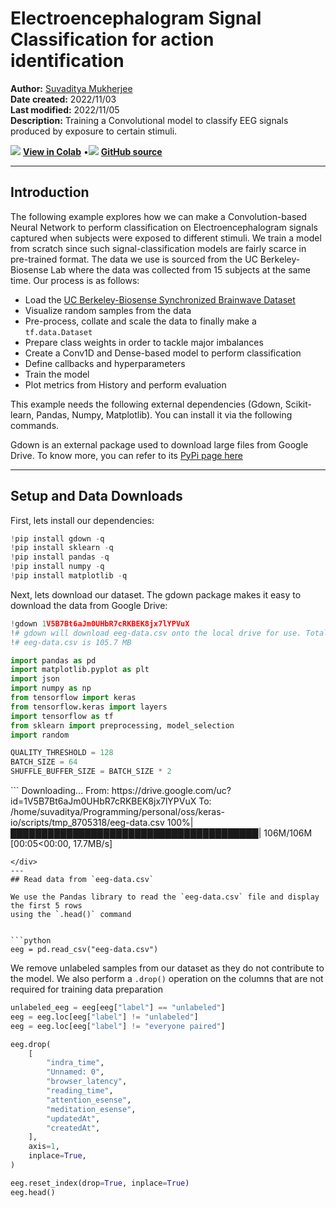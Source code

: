 # Electroencephalogram Signal Classification for action identification

**Author:** [Suvaditya Mukherjee](https://github.com/suvadityamuk)<br>
**Date created:** 2022/11/03<br>
**Last modified:** 2022/11/05<br>
**Description:** Training a Convolutional model to classify EEG signals produced by exposure to certain stimuli.


<img class="k-inline-icon" src="https://colab.research.google.com/img/colab_favicon.ico"/> [**View in Colab**](https://colab.research.google.com/github/keras-team/keras-io/blob/master/examples/timeseries/ipynb/eeg_signal.ipynb)  <span class="k-dot">•</span><img class="k-inline-icon" src="https://github.com/favicon.ico"/> [**GitHub source**](https://github.com/keras-team/keras-io/blob/master/examples/timeseries/eeg_signal.py)



---
## Introduction

The following example explores how we can make a Convolution-based Neural Network to
perform classification on Electroencephalogram signals captured when subjects were
exposed to different stimuli.
We train a model from scratch since such signal-classification models are fairly scarce
in pre-trained format.
The data we use is sourced from the UC Berkeley-Biosense Lab where the data was collected
from 15 subjects at the same time.
Our process is as follows:

- Load the [UC Berkeley-Biosense Synchronized Brainwave Dataset](https://www.kaggle.com/datasets/berkeley-biosense/synchronized-brainwave-dataset)
- Visualize random samples from the data
- Pre-process, collate and scale the data to finally make a `tf.data.Dataset`
- Prepare class weights in order to tackle major imbalances
- Create a Conv1D and Dense-based model to perform classification
- Define callbacks and hyperparameters
- Train the model
- Plot metrics from History and perform evaluation

This example needs the following external dependencies (Gdown, Scikit-learn, Pandas,
Numpy, Matplotlib). You can install it via the following commands.

Gdown is an external package used to download large files from Google Drive. To know
more, you can refer to its [PyPi page here](https://pypi.org/project/gdown)

---
## Setup and Data Downloads

First, lets install our dependencies:


```python
!pip install gdown -q
!pip install sklearn -q
!pip install pandas -q
!pip install numpy -q
!pip install matplotlib -q
```

</div>
Next, lets download our dataset.
The gdown package makes it easy to download the data from Google Drive:


```python
!gdown 1V5B7Bt6aJm0UHbR7cRKBEK8jx7lYPVuX
!# gdown will download eeg-data.csv onto the local drive for use. Total size of
!# eeg-data.csv is 105.7 MB
```

```python
import pandas as pd
import matplotlib.pyplot as plt
import json
import numpy as np
from tensorflow import keras
from tensorflow.keras import layers
import tensorflow as tf
from sklearn import preprocessing, model_selection
import random

QUALITY_THRESHOLD = 128
BATCH_SIZE = 64
SHUFFLE_BUFFER_SIZE = BATCH_SIZE * 2
```
<div class="k-default-codeblock">
```
Downloading...
From: https://drive.google.com/uc?id=1V5B7Bt6aJm0UHbR7cRKBEK8jx7lYPVuX
To: /home/suvaditya/Programming/personal/oss/keras-io/scripts/tmp_8705318/eeg-data.csv
100%|████████████████████████████████████████| 106M/106M [00:05<00:00, 17.7MB/s]

```
</div>
---
## Read data from `eeg-data.csv`

We use the Pandas library to read the `eeg-data.csv` file and display the first 5 rows
using the `.head()` command


```python
eeg = pd.read_csv("eeg-data.csv")
```

We remove unlabeled samples from our dataset as they do not contribute to the model. We
also perform a `.drop()` operation on the columns that are not required for training data
preparation


```python
unlabeled_eeg = eeg[eeg["label"] == "unlabeled"]
eeg = eeg.loc[eeg["label"] != "unlabeled"]
eeg = eeg.loc[eeg["label"] != "everyone paired"]

eeg.drop(
    [
        "indra_time",
        "Unnamed: 0",
        "browser_latency",
        "reading_time",
        "attention_esense",
        "meditation_esense",
        "updatedAt",
        "createdAt",
    ],
    axis=1,
    inplace=True,
)

eeg.reset_index(drop=True, inplace=True)
eeg.head()
```




<div>
<style scoped>
    .dataframe tbody tr th:only-of-type {
        vertical-align: middle;
    }

<div class="k-default-codeblock">
```
.dataframe tbody tr th {
    vertical-align: top;
}

.dataframe thead th {
    text-align: right;
}
```
</div>
</style>
<table border="1" class="dataframe">
  <thead>
    <tr style="text-align: right;">
      <th></th>
      <th>id</th>
      <th>eeg_power</th>
      <th>raw_values</th>
      <th>signal_quality</th>
      <th>label</th>
    </tr>
  </thead>
  <tbody>
    <tr>
      <th>0</th>
      <td>7</td>
      <td>[56887.0, 45471.0, 20074.0, 5359.0, 22594.0, 7...</td>
      <td>[99.0, 96.0, 91.0, 89.0, 91.0, 89.0, 87.0, 93....</td>
      <td>0</td>
      <td>blinkInstruction</td>
    </tr>
    <tr>
      <th>1</th>
      <td>5</td>
      <td>[11626.0, 60301.0, 5805.0, 15729.0, 4448.0, 33...</td>
      <td>[23.0, 40.0, 64.0, 89.0, 86.0, 33.0, -14.0, -1...</td>
      <td>0</td>
      <td>blinkInstruction</td>
    </tr>
    <tr>
      <th>2</th>
      <td>1</td>
      <td>[15777.0, 33461.0, 21385.0, 44193.0, 11741.0, ...</td>
      <td>[41.0, 26.0, 16.0, 20.0, 34.0, 51.0, 56.0, 55....</td>
      <td>0</td>
      <td>blinkInstruction</td>
    </tr>
    <tr>
      <th>3</th>
      <td>13</td>
      <td>[311822.0, 44739.0, 19000.0, 19100.0, 2650.0, ...</td>
      <td>[208.0, 198.0, 122.0, 84.0, 161.0, 249.0, 216....</td>
      <td>0</td>
      <td>blinkInstruction</td>
    </tr>
    <tr>
      <th>4</th>
      <td>4</td>
      <td>[687393.0, 10289.0, 2942.0, 9874.0, 1059.0, 29...</td>
      <td>[129.0, 133.0, 114.0, 105.0, 101.0, 109.0, 99....</td>
      <td>0</td>
      <td>blinkInstruction</td>
    </tr>
  </tbody>
</table>
</div>



In the data, the samples recorded are given a score from 0 to 128 based on how
well-calibrated the sensor was (0 being best, 200 being worst). We filter the values
based on an arbitrary cutoff limit of 128.


```python

def convert_string_data_to_values(value_string):
    str_list = json.loads(value_string)
    return str_list


eeg["raw_values"] = eeg["raw_values"].apply(convert_string_data_to_values)

eeg = eeg.loc[eeg["signal_quality"] < QUALITY_THRESHOLD]
print(eeg.shape)
eeg.head()
```

<div class="k-default-codeblock">
```
(9954, 5)

```
</div>
<div>
<style scoped>
    .dataframe tbody tr th:only-of-type {
        vertical-align: middle;
    }

<div class="k-default-codeblock">
```
.dataframe tbody tr th {
    vertical-align: top;
}

.dataframe thead th {
    text-align: right;
}
```
</div>
</style>
<table border="1" class="dataframe">
  <thead>
    <tr style="text-align: right;">
      <th></th>
      <th>id</th>
      <th>eeg_power</th>
      <th>raw_values</th>
      <th>signal_quality</th>
      <th>label</th>
    </tr>
  </thead>
  <tbody>
    <tr>
      <th>0</th>
      <td>7</td>
      <td>[56887.0, 45471.0, 20074.0, 5359.0, 22594.0, 7...</td>
      <td>[99.0, 96.0, 91.0, 89.0, 91.0, 89.0, 87.0, 93....</td>
      <td>0</td>
      <td>blinkInstruction</td>
    </tr>
    <tr>
      <th>1</th>
      <td>5</td>
      <td>[11626.0, 60301.0, 5805.0, 15729.0, 4448.0, 33...</td>
      <td>[23.0, 40.0, 64.0, 89.0, 86.0, 33.0, -14.0, -1...</td>
      <td>0</td>
      <td>blinkInstruction</td>
    </tr>
    <tr>
      <th>2</th>
      <td>1</td>
      <td>[15777.0, 33461.0, 21385.0, 44193.0, 11741.0, ...</td>
      <td>[41.0, 26.0, 16.0, 20.0, 34.0, 51.0, 56.0, 55....</td>
      <td>0</td>
      <td>blinkInstruction</td>
    </tr>
    <tr>
      <th>3</th>
      <td>13</td>
      <td>[311822.0, 44739.0, 19000.0, 19100.0, 2650.0, ...</td>
      <td>[208.0, 198.0, 122.0, 84.0, 161.0, 249.0, 216....</td>
      <td>0</td>
      <td>blinkInstruction</td>
    </tr>
    <tr>
      <th>4</th>
      <td>4</td>
      <td>[687393.0, 10289.0, 2942.0, 9874.0, 1059.0, 29...</td>
      <td>[129.0, 133.0, 114.0, 105.0, 101.0, 109.0, 99....</td>
      <td>0</td>
      <td>blinkInstruction</td>
    </tr>
  </tbody>
</table>
</div>



---
## Visualize one random sample from the data

We visualize one sample from the data to understand how the stimulus-induced signal looks
like


```python

def view_eeg_plot(idx):
    data = eeg.loc[idx, "raw_values"]
    plt.plot(data)
    plt.title(f"Sample random plot")
    plt.show()


view_eeg_plot(7)
```


    
![png](/img/examples/timeseries/eeg_signal/eeg_signal_15_0.png)
    


---
## Pre-process and collate data

There are a total of 67 different labels present in the data, where there are numbered
sub-labels. We collate them under a single label as per their numbering and replace them
in the data itself. Following this process, we perform simple Label encoding to get them
in an integer format.


```python
print("Before replacing labels")
print(eeg["label"].unique(), "\n")
print(len(eeg["label"].unique()), "\n")


eeg.replace(
    {
        "label": {
            "blink1": "blink",
            "blink2": "blink",
            "blink3": "blink",
            "blink4": "blink",
            "blink5": "blink",
            "math1": "math",
            "math2": "math",
            "math3": "math",
            "math4": "math",
            "math5": "math",
            "math6": "math",
            "math7": "math",
            "math8": "math",
            "math9": "math",
            "math10": "math",
            "math11": "math",
            "math12": "math",
            "thinkOfItems-ver1": "thinkOfItems",
            "thinkOfItems-ver2": "thinkOfItems",
            "video-ver1": "video",
            "video-ver2": "video",
            "thinkOfItemsInstruction-ver1": "thinkOfItemsInstruction",
            "thinkOfItemsInstruction-ver2": "thinkOfItemsInstruction",
            "colorRound1-1": "colorRound1",
            "colorRound1-2": "colorRound1",
            "colorRound1-3": "colorRound1",
            "colorRound1-4": "colorRound1",
            "colorRound1-5": "colorRound1",
            "colorRound1-6": "colorRound1",
            "colorRound2-1": "colorRound2",
            "colorRound2-2": "colorRound2",
            "colorRound2-3": "colorRound2",
            "colorRound2-4": "colorRound2",
            "colorRound2-5": "colorRound2",
            "colorRound2-6": "colorRound2",
            "colorRound3-1": "colorRound3",
            "colorRound3-2": "colorRound3",
            "colorRound3-3": "colorRound3",
            "colorRound3-4": "colorRound3",
            "colorRound3-5": "colorRound3",
            "colorRound3-6": "colorRound3",
            "colorRound4-1": "colorRound4",
            "colorRound4-2": "colorRound4",
            "colorRound4-3": "colorRound4",
            "colorRound4-4": "colorRound4",
            "colorRound4-5": "colorRound4",
            "colorRound4-6": "colorRound4",
            "colorRound5-1": "colorRound5",
            "colorRound5-2": "colorRound5",
            "colorRound5-3": "colorRound5",
            "colorRound5-4": "colorRound5",
            "colorRound5-5": "colorRound5",
            "colorRound5-6": "colorRound5",
            "colorInstruction1": "colorInstruction",
            "colorInstruction2": "colorInstruction",
            "readyRound1": "readyRound",
            "readyRound2": "readyRound",
            "readyRound3": "readyRound",
            "readyRound4": "readyRound",
            "readyRound5": "readyRound",
            "colorRound1": "colorRound",
            "colorRound2": "colorRound",
            "colorRound3": "colorRound",
            "colorRound4": "colorRound",
            "colorRound5": "colorRound",
        }
    },
    inplace=True,
)

print("After replacing labels")
print(eeg["label"].unique())
print(len(eeg["label"].unique()))

le = preprocessing.LabelEncoder()  # Generates a look-up table
le.fit(eeg["label"])
eeg["label"] = le.transform(eeg["label"])
```

<div class="k-default-codeblock">
```
Before replacing labels
['blinkInstruction' 'blink1' 'blink2' 'blink3' 'blink4' 'blink5'
 'relaxInstruction' 'relax' 'mathInstruction' 'math1' 'math2' 'math3'
 'math4' 'math5' 'math6' 'math7' 'math8' 'math9' 'math10' 'math11'
 'math12' 'musicInstruction' 'music' 'videoInstruction' 'video-ver1'
 'thinkOfItemsInstruction-ver1' 'thinkOfItems-ver1' 'colorInstruction1'
 'colorInstruction2' 'readyRound1' 'colorRound1-1' 'colorRound1-2'
 'colorRound1-3' 'colorRound1-4' 'colorRound1-5' 'colorRound1-6'
 'readyRound2' 'colorRound2-1' 'colorRound2-2' 'colorRound2-3'
 'colorRound2-4' 'colorRound2-5' 'colorRound2-6' 'readyRound3'
 'colorRound3-1' 'colorRound3-2' 'colorRound3-3' 'colorRound3-4'
 'colorRound3-5' 'colorRound3-6' 'readyRound4' 'colorRound4-1'
 'colorRound4-2' 'colorRound4-3' 'colorRound4-4' 'colorRound4-5'
 'colorRound4-6' 'readyRound5' 'colorRound5-1' 'colorRound5-2'
 'colorRound5-3' 'colorRound5-4' 'colorRound5-5' 'colorRound5-6'
 'video-ver2' 'thinkOfItemsInstruction-ver2' 'thinkOfItems-ver2'] 
```
</div>
    
<div class="k-default-codeblock">
```
67 
```
</div>
    
<div class="k-default-codeblock">
```
After replacing labels
['blinkInstruction' 'blink' 'relaxInstruction' 'relax' 'mathInstruction'
 'math' 'musicInstruction' 'music' 'videoInstruction' 'video'
 'thinkOfItemsInstruction' 'thinkOfItems' 'colorInstruction' 'readyRound'
 'colorRound1' 'colorRound2' 'colorRound3' 'colorRound4' 'colorRound5']
19

```
</div>
We extract the number of unique classes present in the data


```python
num_classes = len(eeg["label"].unique())
print(num_classes)
```

<div class="k-default-codeblock">
```
19

```
</div>
We now visualize the number of samples present in each class using a Bar plot.


```python
plt.bar(range(num_classes), eeg["label"].value_counts())
plt.title("Number of samples per class")
plt.show()
```


    
![png](/img/examples/timeseries/eeg_signal/eeg_signal_22_0.png)
    


---
## Scale and split data

We perform a simple Min-Max scaling to bring the value-range between 0 and 1. We do not
use Standard Scaling as the data does not follow a Gaussian distribution.


```python
scaler = preprocessing.MinMaxScaler()
series_list = [
    scaler.fit_transform(np.asarray(i).reshape(-1, 1)) for i in eeg["raw_values"]
]

labels_list = [i for i in eeg["label"]]
```

We now create a Train-test split with a 15% holdout set. Following this, we reshape the
data to create a sequence of length 512. We also convert the labels from their current
label-encoded form to a one-hot encoding to enable use of several different
`keras.metrics` functions.


```python
x_train, x_test, y_train, y_test = model_selection.train_test_split(
    series_list, labels_list, test_size=0.15, random_state=42, shuffle=True
)

print(
    f"Length of x_train : {len(x_train)}\nLength of x_test : {len(x_test)}\nLength of y_train : {len(y_train)}\nLength of y_test : {len(y_test)}"
)

x_train = np.asarray(x_train).astype(np.float32).reshape(-1, 512, 1)
y_train = np.asarray(y_train).astype(np.float32).reshape(-1, 1)
y_train = keras.utils.to_categorical(y_train)

x_test = np.asarray(x_test).astype(np.float32).reshape(-1, 512, 1)
y_test = np.asarray(y_test).astype(np.float32).reshape(-1, 1)
y_test = keras.utils.to_categorical(y_test)
```

<div class="k-default-codeblock">
```
Length of x_train : 8460
Length of x_test : 1494
Length of y_train : 8460
Length of y_test : 1494

```
</div>
---
## Prepare `tf.data.Dataset`

We now create a `tf.data.Dataset` from this data to prepare it for training. We also
shuffle and batch the data for use later.


```python
train_dataset = tf.data.Dataset.from_tensor_slices((x_train, y_train))
test_dataset = tf.data.Dataset.from_tensor_slices((x_test, y_test))

train_dataset = train_dataset.shuffle(SHUFFLE_BUFFER_SIZE).batch(BATCH_SIZE)
test_dataset = test_dataset.batch(BATCH_SIZE)
```

---
## Make Class Weights using Naive method

As we can see from the plot of number of samples per class, the dataset is imbalanced.
Hence, we **calculate weights for each class** to make sure that the model is trained in
a fair manner without preference to any specific class due to greater number of samples.

We use a naive method to calculate these weights, finding an **inverse proportion** of
each class and using that as the weight.


```python
vals_dict = {}
for i in eeg["label"]:
    if i in vals_dict.keys():
        vals_dict[i] += 1
    else:
        vals_dict[i] = 1
total = sum(vals_dict.values())

# Formula used - Naive method where
# weight = 1 - (no. of samples present / total no. of samples)
# So more the samples, lower the weight

weight_dict = {k: (1 - (v / total)) for k, v in vals_dict.items()}
print(weight_dict)
```

<div class="k-default-codeblock">
```
{1: 0.9872413100261201, 0: 0.975989551938919, 14: 0.9841269841269842, 13: 0.9061683745228049, 9: 0.9838255977496484, 8: 0.9059674502712477, 11: 0.9847297568816556, 10: 0.9063692987743621, 18: 0.9838255977496484, 17: 0.9057665260196905, 16: 0.9373116335141651, 15: 0.9065702230259193, 2: 0.9211372312638135, 12: 0.9525818766325096, 3: 0.9245529435402853, 4: 0.943841671689773, 5: 0.9641350210970464, 6: 0.981514968856741, 7: 0.9443439823186659}

```
</div>
---
## Define simple function to plot all the metrics present in a `keras.callbacks.History`
object


```python

def plot_history_metrics(history: keras.callbacks.History):
    total_plots = len(history.history)
    cols = total_plots // 2

    rows = total_plots // cols

    if total_plots % cols != 0:
        rows += 1

    pos = range(1, total_plots + 1)
    plt.figure(figsize=(15, 10))
    for i, (key, value) in enumerate(history.history.items()):
        plt.subplot(rows, cols, pos[i])
        plt.plot(range(len(value)), value)
        plt.title(str(key))
    plt.show()

```

---
## Define function to generate Convolutional model


```python

def create_model():
    input_layer = keras.Input(shape=(512, 1))

    x = layers.Conv1D(
        filters=32, kernel_size=3, strides=2, activation="relu", padding="same"
    )(input_layer)
    x = layers.BatchNormalization()(x)

    x = layers.Conv1D(
        filters=64, kernel_size=3, strides=2, activation="relu", padding="same"
    )(x)
    x = layers.BatchNormalization()(x)

    x = layers.Conv1D(
        filters=128, kernel_size=5, strides=2, activation="relu", padding="same"
    )(x)
    x = layers.BatchNormalization()(x)

    x = layers.Conv1D(
        filters=256, kernel_size=5, strides=2, activation="relu", padding="same"
    )(x)
    x = layers.BatchNormalization()(x)

    x = layers.Conv1D(
        filters=512, kernel_size=7, strides=2, activation="relu", padding="same"
    )(x)
    x = layers.BatchNormalization()(x)

    x = layers.Conv1D(
        filters=1024, kernel_size=7, strides=2, activation="relu", padding="same"
    )(x)
    x = layers.BatchNormalization()(x)

    x = layers.Dropout(0.2)(x)

    x = layers.Flatten()(x)

    x = layers.Dense(4096, activation="relu")(x)
    x = layers.Dropout(0.2)(x)

    x = layers.Dense(
        2048, activation="relu", kernel_regularizer=keras.regularizers.L2()
    )(x)
    x = layers.Dropout(0.2)(x)

    x = layers.Dense(
        1024, activation="relu", kernel_regularizer=keras.regularizers.L2()
    )(x)
    x = layers.Dropout(0.2)(x)
    x = layers.Dense(
        128, activation="relu", kernel_regularizer=keras.regularizers.L2()
    )(x)
    output_layer = layers.Dense(num_classes, activation="softmax")(x)

    return keras.Model(inputs=input_layer, outputs=output_layer)

```

---
## Get Model summary


```python
conv_model = create_model()

print(conv_model.summary())
```

<div class="k-default-codeblock">
```
Model: "model"
_________________________________________________________________
 Layer (type)                Output Shape              Param #   
=================================================================
 input_1 (InputLayer)        [(None, 512, 1)]          0         
                                                                 
 conv1d (Conv1D)             (None, 256, 32)           128       
                                                                 
 batch_normalization (BatchN  (None, 256, 32)          128       
 ormalization)                                                   
                                                                 
 conv1d_1 (Conv1D)           (None, 128, 64)           6208      
                                                                 
 batch_normalization_1 (Batc  (None, 128, 64)          256       
 hNormalization)                                                 
                                                                 
 conv1d_2 (Conv1D)           (None, 64, 128)           41088     
                                                                 
 batch_normalization_2 (Batc  (None, 64, 128)          512       
 hNormalization)                                                 
                                                                 
 conv1d_3 (Conv1D)           (None, 32, 256)           164096    
                                                                 
 batch_normalization_3 (Batc  (None, 32, 256)          1024      
 hNormalization)                                                 
                                                                 
 conv1d_4 (Conv1D)           (None, 16, 512)           918016    
                                                                 
 batch_normalization_4 (Batc  (None, 16, 512)          2048      
 hNormalization)                                                 
                                                                 
 conv1d_5 (Conv1D)           (None, 8, 1024)           3671040   
                                                                 
 batch_normalization_5 (Batc  (None, 8, 1024)          4096      
 hNormalization)                                                 
                                                                 
 dropout (Dropout)           (None, 8, 1024)           0         
                                                                 
 flatten (Flatten)           (None, 8192)              0         
                                                                 
 dense (Dense)               (None, 4096)              33558528  
                                                                 
 dropout_1 (Dropout)         (None, 4096)              0         
                                                                 
 dense_1 (Dense)             (None, 2048)              8390656   
                                                                 
 dropout_2 (Dropout)         (None, 2048)              0         
                                                                 
 dense_2 (Dense)             (None, 1024)              2098176   
                                                                 
 dropout_3 (Dropout)         (None, 1024)              0         
                                                                 
 dense_3 (Dense)             (None, 128)               131200    
                                                                 
 dense_4 (Dense)             (None, 19)                2451      
                                                                 
=================================================================
Total params: 48,989,651
Trainable params: 48,985,619
Non-trainable params: 4,032
_________________________________________________________________
None

```
</div>
---
## Define callbacks, optimizer, loss and metrics

We set the number of epochs at 30 after performing extensive experimentation. It was seen
that this was the optimal number, after performing Early-Stopping analysis as well.
We define a Model Checkpoint callback to make sure that we only get the best model
weights.
We also define a ReduceLROnPlateau as there were several cases found during
experimentation where the loss stagnated after a certain point. On the other hand, a
direct LRScheduler was found to be too aggressive in its decay.


```python
epochs = 30

callbacks = [
    keras.callbacks.ModelCheckpoint(
        "best_model.h5", save_best_only=True, monitor="loss"
    ),
    keras.callbacks.ReduceLROnPlateau(
        monitor="val_top_k_categorical_accuracy",
        factor=0.2,
        patience=2,
        min_lr=0.000001,
    ),
]

optimizer = keras.optimizers.Adam(amsgrad=True, learning_rate=0.001)
loss = keras.losses.CategoricalCrossentropy()
```

---
## Compile model and call `model.fit()`

We use the `Adam` optimizer since it is commonly considered the best choice for
preliminary training, and was found to be the best optimizer.
We use `CategoricalCrossentropy` as the loss as our labels are in a one-hot-encoded form.

We define the `TopKCategoricalAccuracy(k=3)`, `AUC`, `Precision` and `Recall` metrics to
further aid in understanding the model better.


```python
conv_model.compile(
    optimizer=optimizer,
    loss=loss,
    metrics=[
        keras.metrics.TopKCategoricalAccuracy(k=3),
        keras.metrics.AUC(),
        keras.metrics.Precision(),
        keras.metrics.Recall(),
    ],
)

conv_model_history = conv_model.fit(
    train_dataset,
    epochs=epochs,
    callbacks=callbacks,
    validation_data=test_dataset,
    class_weight=weight_dict,
)
```

<div class="k-default-codeblock">
```
Epoch 1/30
133/133 [==============================] - 11s 63ms/step - loss: 12.8625 - top_k_categorical_accuracy: 0.2747 - auc: 0.6495 - precision: 0.0806 - recall: 5.9102e-04 - val_loss: 3.9201 - val_top_k_categorical_accuracy: 0.2610 - val_auc: 0.6191 - val_precision: 0.0000e+00 - val_recall: 0.0000e+00 - lr: 0.0010
Epoch 2/30
133/133 [==============================] - 8s 58ms/step - loss: 3.1074 - top_k_categorical_accuracy: 0.3106 - auc: 0.6959 - precision: 0.0000e+00 - recall: 0.0000e+00 - val_loss: 3.1456 - val_top_k_categorical_accuracy: 0.2610 - val_auc: 0.6480 - val_precision: 0.0000e+00 - val_recall: 0.0000e+00 - lr: 0.0010
Epoch 3/30
133/133 [==============================] - 8s 58ms/step - loss: 2.7097 - top_k_categorical_accuracy: 0.3190 - auc: 0.7112 - precision: 0.3000 - recall: 3.5461e-04 - val_loss: 3.1122 - val_top_k_categorical_accuracy: 0.2222 - val_auc: 0.6147 - val_precision: 0.0000e+00 - val_recall: 0.0000e+00 - lr: 0.0010
Epoch 4/30
133/133 [==============================] - 8s 59ms/step - loss: 2.5204 - top_k_categorical_accuracy: 0.3603 - auc: 0.7473 - precision: 0.4706 - recall: 0.0019 - val_loss: 2.9930 - val_top_k_categorical_accuracy: 0.2697 - val_auc: 0.6289 - val_precision: 0.0000e+00 - val_recall: 0.0000e+00 - lr: 2.0000e-04
Epoch 5/30
133/133 [==============================] - 8s 59ms/step - loss: 2.3726 - top_k_categorical_accuracy: 0.4090 - auc: 0.7879 - precision: 0.5238 - recall: 0.0052 - val_loss: 3.0241 - val_top_k_categorical_accuracy: 0.3039 - val_auc: 0.6718 - val_precision: 0.0000e+00 - val_recall: 0.0000e+00 - lr: 2.0000e-04
Epoch 6/30
133/133 [==============================] - 8s 60ms/step - loss: 2.2426 - top_k_categorical_accuracy: 0.4736 - auc: 0.8214 - precision: 0.5230 - recall: 0.0108 - val_loss: 3.4078 - val_top_k_categorical_accuracy: 0.3112 - val_auc: 0.6652 - val_precision: 0.1053 - val_recall: 0.0013 - lr: 2.0000e-04
Epoch 7/30
133/133 [==============================] - 8s 59ms/step - loss: 2.1656 - top_k_categorical_accuracy: 0.5063 - auc: 0.8391 - precision: 0.5207 - recall: 0.0104 - val_loss: 3.4816 - val_top_k_categorical_accuracy: 0.2871 - val_auc: 0.6571 - val_precision: 0.1944 - val_recall: 0.0047 - lr: 2.0000e-04
Epoch 8/30
133/133 [==============================] - 8s 59ms/step - loss: 2.0417 - top_k_categorical_accuracy: 0.5721 - auc: 0.8654 - precision: 0.5032 - recall: 0.0184 - val_loss: 3.8548 - val_top_k_categorical_accuracy: 0.2979 - val_auc: 0.6512 - val_precision: 0.2308 - val_recall: 0.0100 - lr: 2.0000e-04
Epoch 9/30
133/133 [==============================] - 8s 59ms/step - loss: 1.8322 - top_k_categorical_accuracy: 0.6704 - auc: 0.9003 - precision: 0.5526 - recall: 0.0242 - val_loss: 3.9738 - val_top_k_categorical_accuracy: 0.2972 - val_auc: 0.6630 - val_precision: 0.3333 - val_recall: 6.6934e-04 - lr: 4.0000e-05
Epoch 10/30
133/133 [==============================] - 8s 59ms/step - loss: 1.6351 - top_k_categorical_accuracy: 0.7643 - auc: 0.9261 - precision: 0.5908 - recall: 0.0473 - val_loss: 4.4714 - val_top_k_categorical_accuracy: 0.2945 - val_auc: 0.6523 - val_precision: 0.1944 - val_recall: 0.0047 - lr: 4.0000e-05
Epoch 11/30
133/133 [==============================] - 8s 59ms/step - loss: 1.4918 - top_k_categorical_accuracy: 0.8257 - auc: 0.9418 - precision: 0.6353 - recall: 0.0861 - val_loss: 4.5518 - val_top_k_categorical_accuracy: 0.3153 - val_auc: 0.6513 - val_precision: 0.1930 - val_recall: 0.0074 - lr: 8.0000e-06
Epoch 12/30
133/133 [==============================] - 8s 58ms/step - loss: 1.4434 - top_k_categorical_accuracy: 0.8461 - auc: 0.9467 - precision: 0.6641 - recall: 0.1024 - val_loss: 4.6866 - val_top_k_categorical_accuracy: 0.3099 - val_auc: 0.6517 - val_precision: 0.1944 - val_recall: 0.0094 - lr: 8.0000e-06
Epoch 13/30
133/133 [==============================] - 8s 58ms/step - loss: 1.4034 - top_k_categorical_accuracy: 0.8583 - auc: 0.9503 - precision: 0.6641 - recall: 0.1234 - val_loss: 4.8320 - val_top_k_categorical_accuracy: 0.3186 - val_auc: 0.6484 - val_precision: 0.1682 - val_recall: 0.0120 - lr: 8.0000e-06
Epoch 14/30
133/133 [==============================] - 8s 59ms/step - loss: 1.3726 - top_k_categorical_accuracy: 0.8743 - auc: 0.9530 - precision: 0.6652 - recall: 0.1416 - val_loss: 4.9853 - val_top_k_categorical_accuracy: 0.3166 - val_auc: 0.6464 - val_precision: 0.1679 - val_recall: 0.0147 - lr: 8.0000e-06
Epoch 15/30
133/133 [==============================] - 8s 59ms/step - loss: 1.3389 - top_k_categorical_accuracy: 0.8800 - auc: 0.9556 - precision: 0.6668 - recall: 0.1587 - val_loss: 5.1136 - val_top_k_categorical_accuracy: 0.3220 - val_auc: 0.6452 - val_precision: 0.1491 - val_recall: 0.0161 - lr: 8.0000e-06
Epoch 16/30
133/133 [==============================] - 8s 59ms/step - loss: 1.3102 - top_k_categorical_accuracy: 0.8909 - auc: 0.9581 - precision: 0.6685 - recall: 0.1819 - val_loss: 5.2552 - val_top_k_categorical_accuracy: 0.3246 - val_auc: 0.6442 - val_precision: 0.1717 - val_recall: 0.0228 - lr: 8.0000e-06
Epoch 17/30
133/133 [==============================] - 8s 60ms/step - loss: 1.2734 - top_k_categorical_accuracy: 0.9048 - auc: 0.9609 - precision: 0.6883 - recall: 0.2078 - val_loss: 5.4066 - val_top_k_categorical_accuracy: 0.3226 - val_auc: 0.6419 - val_precision: 0.1799 - val_recall: 0.0288 - lr: 8.0000e-06
Epoch 18/30
133/133 [==============================] - 8s 59ms/step - loss: 1.2415 - top_k_categorical_accuracy: 0.9092 - auc: 0.9633 - precision: 0.6850 - recall: 0.2247 - val_loss: 5.5507 - val_top_k_categorical_accuracy: 0.3213 - val_auc: 0.6390 - val_precision: 0.1707 - val_recall: 0.0328 - lr: 8.0000e-06
Epoch 19/30
133/133 [==============================] - 8s 59ms/step - loss: 1.2207 - top_k_categorical_accuracy: 0.9155 - auc: 0.9650 - precision: 0.7097 - recall: 0.2482 - val_loss: 5.5749 - val_top_k_categorical_accuracy: 0.3186 - val_auc: 0.6396 - val_precision: 0.1736 - val_recall: 0.0335 - lr: 1.6000e-06
Epoch 20/30
133/133 [==============================] - 8s 62ms/step - loss: 1.2110 - top_k_categorical_accuracy: 0.9186 - auc: 0.9657 - precision: 0.7066 - recall: 0.2491 - val_loss: 5.6133 - val_top_k_categorical_accuracy: 0.3173 - val_auc: 0.6400 - val_precision: 0.1650 - val_recall: 0.0328 - lr: 1.6000e-06
Epoch 21/30
133/133 [==============================] - 8s 59ms/step - loss: 1.2038 - top_k_categorical_accuracy: 0.9181 - auc: 0.9663 - precision: 0.7131 - recall: 0.2595 - val_loss: 5.6321 - val_top_k_categorical_accuracy: 0.3173 - val_auc: 0.6397 - val_precision: 0.1577 - val_recall: 0.0315 - lr: 1.0000e-06
Epoch 22/30
133/133 [==============================] - 8s 59ms/step - loss: 1.1998 - top_k_categorical_accuracy: 0.9229 - auc: 0.9666 - precision: 0.6866 - recall: 0.2538 - val_loss: 5.6516 - val_top_k_categorical_accuracy: 0.3193 - val_auc: 0.6403 - val_precision: 0.1589 - val_recall: 0.0321 - lr: 1.0000e-06
Epoch 23/30
133/133 [==============================] - 8s 60ms/step - loss: 1.1948 - top_k_categorical_accuracy: 0.9206 - auc: 0.9668 - precision: 0.7076 - recall: 0.2606 - val_loss: 5.6690 - val_top_k_categorical_accuracy: 0.3199 - val_auc: 0.6397 - val_precision: 0.1607 - val_recall: 0.0328 - lr: 1.0000e-06
Epoch 24/30
133/133 [==============================] - 7s 51ms/step - loss: 1.1970 - top_k_categorical_accuracy: 0.9233 - auc: 0.9666 - precision: 0.6933 - recall: 0.2595 - val_loss: 5.6968 - val_top_k_categorical_accuracy: 0.3206 - val_auc: 0.6391 - val_precision: 0.1608 - val_recall: 0.0335 - lr: 1.0000e-06
Epoch 25/30
133/133 [==============================] - 8s 60ms/step - loss: 1.1919 - top_k_categorical_accuracy: 0.9240 - auc: 0.9670 - precision: 0.7035 - recall: 0.2636 - val_loss: 5.7125 - val_top_k_categorical_accuracy: 0.3199 - val_auc: 0.6398 - val_precision: 0.1546 - val_recall: 0.0328 - lr: 1.0000e-06
Epoch 26/30
133/133 [==============================] - 8s 59ms/step - loss: 1.1896 - top_k_categorical_accuracy: 0.9227 - auc: 0.9671 - precision: 0.6973 - recall: 0.2661 - val_loss: 5.7305 - val_top_k_categorical_accuracy: 0.3206 - val_auc: 0.6388 - val_precision: 0.1567 - val_recall: 0.0335 - lr: 1.0000e-06
Epoch 27/30
133/133 [==============================] - 8s 59ms/step - loss: 1.1820 - top_k_categorical_accuracy: 0.9234 - auc: 0.9677 - precision: 0.7033 - recall: 0.2690 - val_loss: 5.7487 - val_top_k_categorical_accuracy: 0.3226 - val_auc: 0.6381 - val_precision: 0.1610 - val_recall: 0.0348 - lr: 1.0000e-06
Epoch 28/30
133/133 [==============================] - 8s 59ms/step - loss: 1.1780 - top_k_categorical_accuracy: 0.9251 - auc: 0.9680 - precision: 0.7105 - recall: 0.2701 - val_loss: 5.7676 - val_top_k_categorical_accuracy: 0.3193 - val_auc: 0.6391 - val_precision: 0.1560 - val_recall: 0.0341 - lr: 1.0000e-06
Epoch 29/30
133/133 [==============================] - 8s 58ms/step - loss: 1.1737 - top_k_categorical_accuracy: 0.9275 - auc: 0.9684 - precision: 0.7024 - recall: 0.2765 - val_loss: 5.7901 - val_top_k_categorical_accuracy: 0.3193 - val_auc: 0.6391 - val_precision: 0.1518 - val_recall: 0.0341 - lr: 1.0000e-06
Epoch 30/30
133/133 [==============================] - 8s 58ms/step - loss: 1.1725 - top_k_categorical_accuracy: 0.9252 - auc: 0.9685 - precision: 0.7119 - recall: 0.2780 - val_loss: 5.8028 - val_top_k_categorical_accuracy: 0.3199 - val_auc: 0.6382 - val_precision: 0.1450 - val_recall: 0.0328 - lr: 1.0000e-06

```
</div>
---
## Visualize model metrics during training

We use the function defined above to see model metrics during training.


```python
plot_history_metrics(conv_model_history)
```


    
![png](/img/examples/timeseries/eeg_signal/eeg_signal_48_0.png)
    


---
## Evaluate model on test data


```python
loss, accuracy, auc, precision, recall = conv_model.evaluate(test_dataset)
print(f"Loss : {loss}")
print(f"Top 3 Categorical Accuracy : {accuracy}")
print(f"Area under the Curve (ROC) : {auc}")
print(f"Precision : {precision}")
print(f"Recall : {recall}")


def view_evaluated_eeg_plots(model):
    start_index = random.randint(10, len(eeg))
    end_index = start_index + 11
    data = eeg.loc[start_index:end_index, "raw_values"]
    data_array = [scaler.fit_transform(np.asarray(i).reshape(-1, 1)) for i in data]
    data_array = [np.asarray(data_array).astype(np.float32).reshape(-1, 512, 1)]
    original_labels = eeg.loc[start_index:end_index, "label"]
    predicted_labels = np.argmax(model.predict(data_array, verbose=0), axis=1)
    original_labels = [
        le.inverse_transform(np.array(label).reshape(-1))[0]
        for label in original_labels
    ]
    predicted_labels = [
        le.inverse_transform(np.array(label).reshape(-1))[0]
        for label in predicted_labels
    ]
    total_plots = 12
    cols = total_plots // 3
    rows = total_plots // cols
    if total_plots % cols != 0:
        rows += 1
    pos = range(1, total_plots + 1)
    fig = plt.figure(figsize=(20, 10))
    for i, (plot_data, og_label, pred_label) in enumerate(
        zip(data, original_labels, predicted_labels)
    ):
        plt.subplot(rows, cols, pos[i])
        plt.plot(plot_data)
        plt.title(f"Actual Label : {og_label}\nPredicted Label : {pred_label}")
        fig.subplots_adjust(hspace=0.5)
    plt.show()


view_evaluated_eeg_plots(conv_model)
```

<div class="k-default-codeblock">
```
24/24 [==============================] - 0s 9ms/step - loss: 5.8028 - top_k_categorical_accuracy: 0.3199 - auc: 0.6382 - precision: 0.1450 - recall: 0.0328
Loss : 5.802786827087402
Top 3 Categorical Accuracy : 0.31994643807411194
Area under the Curve (ROC) : 0.6381803750991821
Precision : 0.14497041702270508
Recall : 0.032797858119010925

```
</div>
    
![png](/img/examples/timeseries/eeg_signal/eeg_signal_50_1.png)
    

